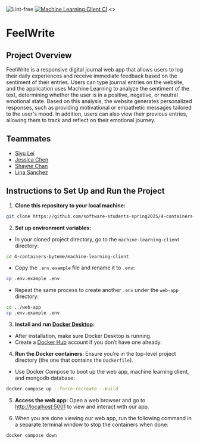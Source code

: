 ![Lint-free](https://github.com/nyu-software-engineering/containerized-app-exercise/actions/workflows/lint.yml/badge.svg)
[![Machine Learning Client CI](https://github.com/software-students-spring2025/4-containers-byteme/actions/workflows/ml-client.yml/badge.svg?branch=main)](https://github.com/software-students-spring2025/4-containers-byteme/actions/workflows/ml-client.yml)
<<TO ADD WEB APP BADGE>>

# FeelWrite

## Project Overview

FeelWrite is a responsive digital journal web app that allows users to log their daily experiences and receive immediate feedback based on the sentiment of their entries. Users can type journal entries on the website, and the application uses Machine Learning to analyze the sentiment of the text, determining whether the user is in a positive, negative, or neutral emotional state. Based on this analysis, the website generates personalized responses, such as providing motivational or empathetic messages tailored to the user's mood. In addition, users can also view their previous entries, allowing them to track and reflect on their emotional journey.

## Teammates

- [Siyu Lei](https://github.com/em815)
- [Jessica Chen](https://github.com/jessicahc)
- [Shayne Chan](https://github.com/shayne773)
- [Lina Sanchez](https://github.com/linahsan)

## Instructions to Set Up and Run the Project

1. **Clone this repository to your local machine:**

```sh
git clone https://github.com/software-students-spring2025/4-containers-byteme.git
```

2. **Set up environment variables:**

- In your cloned project directory, go to the `machine-learning-client` directory:

```sh
cd 4-containers-byteme/machine-learning-client
```

- Copy the `.env.example` file and rename it to `.env`:

```sh
cp .env.example .env
```

- Repeat the same process to create another `.env` under the `web-app` directory:

```sh
cd ../web-app
cp .env.example .env
```

3. **Install and run [Docker Desktop](https://www.docker.com/products/docker-desktop/):**

- After installation, make sure Docker Desktop is running.
- Create a [Docker Hub](https://hub.docker.com/) account if you don’t have one already.

4. **Run the Docker containers**: Ensure you’re in the top-level project directory (the one that contains the `Dockerfile`).

- Use Docker Compose to boot up the web app, machine learning client, and mongodb database:

```sh
docker compose up --force-recreate --build
```

5. **Access the web app:** Open a web browser and go to [http://localhost:5001](http://localhost:5001) to view and interact with our app.

6. When you are done viewing our web app, run the following command in a separate terminal window to stop the containers when done:

```sh
docker compose down
```
